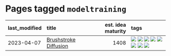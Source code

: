 # Pages tagged `modeltraining`

|last_modified|title|est. idea maturity|tags
|:---|:---|---:|:---|
|2023-04-07|[Brushstroke Diffusion](../brushstroke-diffusion.md)|1408|[![](https://img.shields.io/badge/tag-artisticstyletransfer-d3fceb)](../tags/artisticstyletransfer.md) [![](https://img.shields.io/badge/tag-creativity-e13c2b)](../tags/creativity.md) [![](https://img.shields.io/badge/tag-deepgenerativemodeling-297b32)](../tags/deepgenerativemodeling.md) [![](https://img.shields.io/badge/tag-experimental-53417a)](../tags/experimental.md) [![](https://img.shields.io/badge/tag-image_processing-b5ec2c)](../tags/image_processing.md) [![](https://img.shields.io/badge/tag-modeltraining-4ed36d)](../tags/modeltraining.md) [![](https://img.shields.io/badge/tag-painting-e127da)](../tags/painting.md) [![](https://img.shields.io/badge/tag-wip-12eec5)](../tags/wip.md)|